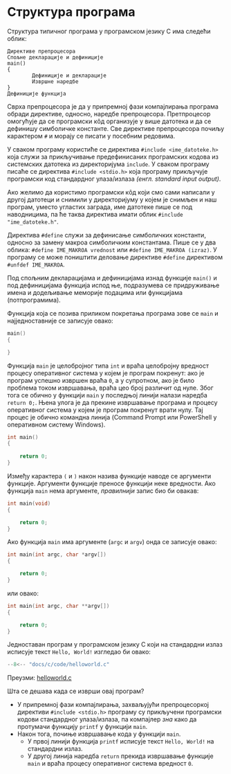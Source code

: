 # Структура програма

Структура типичног програма у програмском језику C има следећи облик:

```text
Директиве препроцесора
Спољне декларације и дефиниције
main()
{
        Дефиниције и декларације
        Извршне наредбе
}
Дефиниције функција
```

Сврха препроцесора је да у припремној фази компајлирања програма обради
директиве, односно, наредбе препроцесора. Претпроцесор омогућује да се
програмски кôд организује у више датотека и да се дефинишу симболичке
константе. Све директиве препроцесора почиљу карактером `#` и морају се писати
у посебним редовима.

У сваком програму користиће се директива `#include <ime_datoteke.h>` која служи
за прикључивање предефинисаних програмских кодова из системских датотека из
директоријума `include`. У сваком програму писаће се директива
`#include <stdio.h>` која програму прикључује програмски код стандардног
улаза/излаза *(енгл. standard input output)*.

Ако желимо да користимо програмски кôд који смо сами написали у другој датотеци
и снимили у директоријуму у којем је снимљен и наш програм, уместо угластих
заграда, име датотеке пише се под наводницима, па ће таква директива имати
облик `#include "ime_datoteke.h"`.

Директива `#define` служи за дефинисање симболичких константи, односно за
замену макроа симболичким константама. Пише се у два облика:
`#define IME_MAKROA vrednost` или `#define IME_MAKROA (izraz)`. У програму се
може поништити деловање директиве `#define` директивом `#unfdef IME_MAKROA`.

Под спољним декларацијама и дефиницијама изнад функције `main()` и под
дефиницијама функција испод ње, подразумева се придруживање имена и додељивање
меморије подацима или функцијама (потпрограмима).

Функција која се позива приликом покретања програма зове се `main` и
најједноставније се записује овако:

```c
main()
{

}
```

Функција `main` је целобројног типа `int` и враћа целобројну вредност процесу
оперативног система у којем је програм покренут: ако је програм успешно извршен
враћа `0`, а у супротном, ако је било проблема током извршавања, враћа цео број
различит од нуле. Због тога се обично у функцији `main` у последњој линији
налази наредба `return 0;`. Њена улога је да прекине извршавање програма и
процесу оперативног система у којем је програм покренут врати нулу. Тај процес
је обично командна линија (Command Prompt или PowerShell у оперативном систему
Windows).

```c
int main()
{
    
    return 0;
}
```

Између карактера `(` и `)` након назива функције наводе се аргументи функције.
Аргументи функције преносе функцији неке вредности. Aко функција `main` нема
аргументе, *правилнији* запис био би овакав:

```c
int main(void)
{

    return 0;
}
```

Ако функција `main` има аргументе (`argc` и `argv`) онда се записује овако:

```c
int main(int argc, char *argv[])
{

    return 0;
}
```

или овако:

```c
int main(int argc, char **argv[])
{

    return 0;
}
```

Једноставан програм у програмском језику C који на стандардни излаз исписује
текст `Hello, World!` изгледао би овако:

```c
--8<-- "docs/c/code/helloworld.c"
```

Преузми: [helloworld.c](code/helloworld.c)

Шта се дешава када се изврши овај програм?

- У припремној фази компајлирања, захваљујући препроцесоркој директиви
`#include <stdio.h>` програму су прикључени програмски кодови стандардног
улаза/излаза, па компајлер *зна* како да протумачи функцију `printf` у функцији
`main`.
- Након тога, почиње извршавање кода у функцији `main`.
  - У првој линији функција `printf` исписује текст `Hello, World!` на
  стандардни излаз.
  - У другој линија наредба `return` прекида извршавање функције `main` и враћа
  процесу оперативног система вредност `0`.
